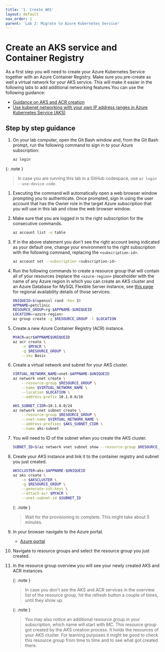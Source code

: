 ```yaml
---
title: '1. Create AKS'
layout: default
nav_order: 1
parent: 'Lab 2: Migrate to Azure Kubernetes Service'
---
```


# Create an AKS service and Container Registry

As a first step you will need to create your Azure Kubernetes Service together with an Azure Container Registry. Make sure you pre-create as well a virtual network for your AKS service. This will make it easier in the following labs to add additional networking features.You can use the following guidance:

- [Guidance on AKS and ACR creation](https://docs.microsoft.com/en-us/azure/aks/cluster-container-registry-integration?tabs=azure-cli)
- [Use kubenet networking with your own IP address ranges in Azure Kubernetes Service (AKS)](https://learn.microsoft.com/azure/aks/configure-kubenet#create-a-virtual-network-and-subnet)

## Step by step guidance

1. On your lab computer, open the Git Bash window and, from the Git Bash prompt, run the following command to sign in to your Azure subscription:

   ```bash
   az login
   ```

{: .note }
> In case you are running this lab in a GitHub codespace, use `az login --use-device-code`.

1. Executing the command will automatically open a web browser window prompting you to authenticate. Once prompted, sign in using the user account that has the Owner role in the target Azure subscription that you will use in this lab and close the web browser window.

1. Make sure that you are logged in to the right subscription for the consecutive commands.

   ```bash
   az account list -o table
   ```

1. If in the above statement you don't see the right account being indicated as your default one, change your environment to the right subscription with the following command, replacing the `<subscription-id>`.

   ```bash
   az account set --subscription <subscription-id>
   ```

1. Run the following commands to create a resource group that will contain all of your resources (replace the `<azure-region>` placeholder with the name of any Azure region in which you can create an AKS cluster and an Azure Database for MySQL Flexible Server instance, see [this page](https://azure.microsoft.com/global-infrastructure/services/?products=mysql,kubernetes-service&regions=all) for regional availability details of those services:

   ```bash
   UNIQUEID=$(openssl rand -hex 3)
   APPNAME=petclinic
   RESOURCE_GROUP=rg-$APPNAME-$UNIQUEID
   LOCATION=<azure-region>
   az group create -g $RESOURCE_GROUP -l $LOCATION
   ```

1. Create a new Azure Container Registry (ACR) instance.

   ```bash
   MYACR=acr$APPNAME$UNIQUEID
   az acr create \
       -n $MYACR \
       -g $RESOURCE_GROUP \
       --sku Basic
   ```

1. Create a virtual network and subnet for your AKS cluster.

   ```bash
   VIRTUAL_NETWORK_NAME=vnet-$APPNAME-$UNIQUEID
   az network vnet create \
       --resource-group $RESOURCE_GROUP \
       --name $VIRTUAL_NETWORK_NAME \
       --location $LOCATION \
       --address-prefix 10.1.0.0/16
   
   AKS_SUBNET_CIDR=10.1.0.0/24
   az network vnet subnet create \
       --resource-group $RESOURCE_GROUP \
       --vnet-name $VIRTUAL_NETWORK_NAME \
       --address-prefixes $AKS_SUBNET_CIDR \
       --name aks-subnet 
   ```

1. You will need to ID of the subnet when you create the AKS cluster.

   ```bash
   SUBNET_ID=$(az network vnet subnet show --resource-group $RESOURCE_GROUP --vnet-name $VIRTUAL_NETWORK_NAME --name aks-subnet --query id -o tsv)
   ```

1. Create your AKS instance and link it to the container registry and subnet you just created.

   ```bash
   AKSCLUSTER=aks-$APPNAME-$UNIQUEID
   az aks create \
       -n $AKSCLUSTER \
       -g $RESOURCE_GROUP \
       --generate-ssh-keys \
       --attach-acr $MYACR \
       --vnet-subnet-id $SUBNET_ID
   ```

   {: .note }
   >  Wait for the provisioning to complete. This might take about 5 minutes.

1. In your browser navigate to the Azure portal.

   - [Azure portal](http://portal.azure.com)

1. Navigate to resource groups and select the resource group you just created.

1. In the resource group overview you will see your newly created AKS and ACR instances.

   {: .note }
   > In case you don't see the AKS and ACR services in the overview list of the resource group, hit the refresh button a couple of times, until they show up.
   
   {: .note }
   > You may also notice an additional resource group in your subscription, which name will start with _MC_. This resource group got created by the AKS creation process. It holds the    resources of your AKS cluster. For learning purposes it might be good to check this resource group from time to time and to see what got created there.



